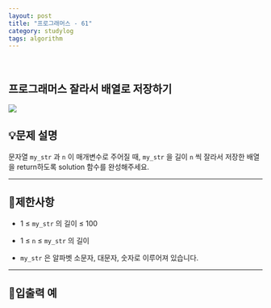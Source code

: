```yaml
---
layout: post
title: "프로그래머스 - 61"
category: studylog
tags: algorithm
---
```


<br>

## 프로그래머스 잘라서 배열로 저장하기


![](https://velog.velcdn.com/images/dlsdud9098/post/e1464da6-734f-4172-a5d3-8df73b71a328/image.png)
## 💡문제 설명
문자열 ```my_str```
과 ```n```
이 매개변수로 주어질 때, ```my_str```
을 길이 ```n```
씩 잘라서 저장한 배열을 return하도록 solution 함수를 완성해주세요.


---




## 🚫제한사항


* 1 ≤ ```my_str```
의 길이 ≤ 100




* 1 ≤ ```n```
 ≤ ```my_str```
의 길이




* ```my_str```
은 알파벳 소문자, 대문자, 숫자로 이루어져 있습니다.




---




## 🔢입출력 예


